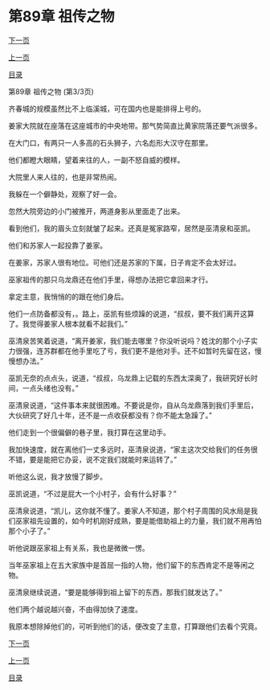 <h1>第89章   祖传之物</h1>
            <div><p><a href="./0267_%E7%AC%AC90%E7%AB%A0_%E8%A1%80%E6%B0%B4%E9%9D%92%E8%9B%99.md">下一页</a></p><p><a href="./0265_%E7%AC%AC89%E7%AB%A0_%E7%A5%96%E4%BC%A0%E4%B9%8B%E7%89%A9.md">上一页</a></p><p><a href="../">目录</a></p></div>
            <div><p>第89章   祖传之物 (第3/3页)</p><p>齐春城的规模虽然比不上临溪城，可在国内也是能排得上号的。</p><p>姜家大院就在座落在这座城市的中央地带。那气势简直比黄家院落还要气派很多。</p><p>在大门口，有两只一人多高的石头狮子，六名彪形大汉守在那里。</p><p>他们都瞪大眼睛，望着来往的人，一副不怒自威的模样。</p><p>大院里人来人往的，也是非常热闹。</p><p>我躲在一个僻静处，观察了好一会。</p><p>忽然大院旁边的小门被推开，两道身影从里面走了出来。</p><p>看到他们，我的眉头立刻就皱了起来。还真是冤家路窄，居然是巫清泉和巫凯。</p><p>他们和苏家人一起投靠了姜家。</p><p>在姜家，苏家人很有地位。可他们还是苏家的下属，日子肯定不会太好过。</p><p>巫家祖传的那只乌龙鼎还在他们手里，得想办法把它拿回来才行。</p><p>拿定主意，我悄悄的的跟在他们身后。</p><p>他们一点防备都没有，。路上，巫凯有些烦躁的说道，“叔叔，要不我们离开这算了。我觉得姜家人根本就看不起我们。”</p><p>巫清泉苦笑着说道，“离开姜家，我们能去哪里？你没听说吗？姓沈的那个小子实力很强，连苏群都在他手里吃了亏，我们更不是他对手。还不如暂时先留在这，慢慢想办法。”</p><p>巫凯无奈的点点头，说道，“叔叔，乌龙鼎上记载的东西太深奥了，我研究好长时间，一点头绪也没有。”</p><p>巫清泉说道，“这件事本来就很困难。不要说是你，自从乌龙鼎落到我们手里后，大伙研究了好几十年，还不是一点收获都没有？你不能太急躁了。”</p><p>他们走到一个很偏僻的巷子里，我打算在这里动手。</p><p>我加快速度，就在离他们一丈多远时，巫清泉说道，“家主这次交给我们的任务很不错，要是能把它办妥，说不定我们就能时来运转了。”</p><p>听他这么说，我才放慢了脚步。</p><p>巫凯说道，“不过是屁大一个小村子，会有什么好事？”</p><p>巫清泉说道，“凯儿，这你就不懂了。姜家人不知道，那个村子周围的风水局是我们巫家祖先设置的，如今时机刚好成熟，要是能借助祖上的力量，我们就不用再怕那个小子了。”</p><p>听他说跟巫家祖上有关系，我也是微微一愣。</p><p>当年巫家祖上在五大家族中是首屈一指的人物，他们留下的东西肯定不是等闲之物。</p><p>巫清泉继续说道，“要是能够得到祖上留下的东西，那我们就发达了。”</p><p>他们两个越说越兴奋，不由得加快了速度。</p><p>我原本想除掉他们的，可听到他们的话，便改变了主意，打算跟他们去看个究竟。</p></div>
            <div><p><a href="./0267_%E7%AC%AC90%E7%AB%A0_%E8%A1%80%E6%B0%B4%E9%9D%92%E8%9B%99.md">下一页</a></p><p><a href="./0265_%E7%AC%AC89%E7%AB%A0_%E7%A5%96%E4%BC%A0%E4%B9%8B%E7%89%A9.md">上一页</a></p><p><a href="../">目录</a></p></div>